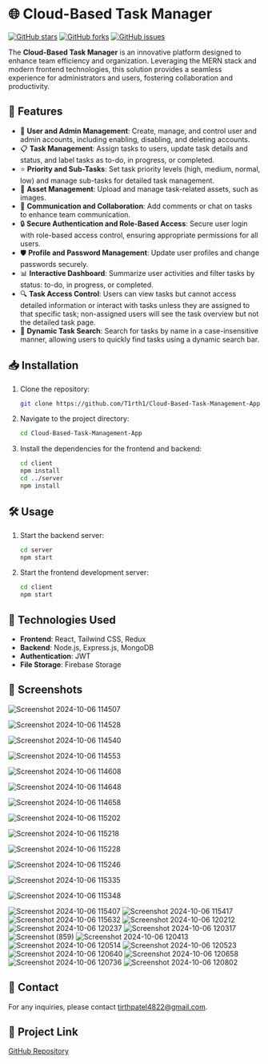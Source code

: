 # 🌐 Cloud-Based Task Manager

[![GitHub stars](https://img.shields.io/github/stars/T1rth1/Cloud-Based-Task-Management-App)](https://github.com/T1rth1/Cloud-Based-Task-Management-App/stargazers)
[![GitHub forks](https://img.shields.io/github/forks/T1rth1/Cloud-Based-Task-Management-App)](https://github.com/T1rth1/Cloud-Based-Task-Management-App/network)
[![GitHub issues](https://img.shields.io/github/issues/T1rth1/Cloud-Based-Task-Management-App)](https://github.com/T1rth1/Cloud-Based-Task-Management-App/issues)

The **Cloud-Based Task Manager** is an innovative platform designed to enhance team efficiency and organization. Leveraging the MERN stack and modern frontend technologies, this solution provides a seamless experience for administrators and users, fostering collaboration and productivity.

## 🚀 Features

- 👤 **User and Admin Management**: Create, manage, and control user and admin accounts, including enabling, disabling, and deleting accounts.
- 📋 **Task Management**: Assign tasks to users, update task details and status, and label tasks as to-do, in progress, or completed.
- ⭐ **Priority and Sub-Tasks**: Set task priority levels (high, medium, normal, low) and manage sub-tasks for detailed task management.
- 📂 **Asset Management**: Upload and manage task-related assets, such as images.
- 💬 **Communication and Collaboration**: Add comments or chat on tasks to enhance team communication.
- 🔒 **Secure Authentication and Role-Based Access**: Secure user login with role-based access control, ensuring appropriate permissions for all users.
- 🛡️ **Profile and Password Management**: Update user profiles and change passwords securely.
- 📊 **Interactive Dashboard**: Summarize user activities and filter tasks by status: to-do, in progress, or completed.
- 🔍 **Task Access Control**: Users can view tasks but cannot access detailed information or interact with tasks unless they are assigned to that specific task; non-assigned users will see the task overview but not the detailed task page.
- 🔎 **Dynamic Task Search**: Search for tasks by name in a case-insensitive manner, allowing users to quickly find tasks using a dynamic search bar.

## 📥 Installation

1. Clone the repository:
    ```bash
    git clone https://github.com/T1rth1/Cloud-Based-Task-Management-App.git
    ```
2. Navigate to the project directory:
    ```bash
    cd Cloud-Based-Task-Management-App
    ```
3. Install the dependencies for the frontend and backend:
    ```bash
    cd client
    npm install
    cd ../server
    npm install
    ```

## 🛠️ Usage

1. Start the backend server:
    ```bash
    cd server
    npm start
    ```
2. Start the frontend development server:
    ```bash
    cd client
    npm start
    ```

## 🧰 Technologies Used

- **Frontend**: React, Tailwind CSS, Redux
- **Backend**: Node.js, Express.js, MongoDB
- **Authentication**: JWT
- **File Storage**: Firebase Storage

## 📸 Screenshots

![Screenshot 2024-10-06 114507](https://github.com/user-attachments/assets/f596ad7d-7e6a-4662-9b1b-d505d1b355ef)

![Screenshot 2024-10-06 114528](https://github.com/user-attachments/assets/59e61106-e4b9-46ee-bac7-26d1f6d23718)

![Screenshot 2024-10-06 114540](https://github.com/user-attachments/assets/408144a6-70e0-403f-8793-5687aeec91d6)

![Screenshot 2024-10-06 114553](https://github.com/user-attachments/assets/b1271d29-5a38-4940-9e60-412a7245afe9)

![Screenshot 2024-10-06 114608](https://github.com/user-attachments/assets/93ad3bc4-143d-43e2-97ac-a1551521f0a5)

![Screenshot 2024-10-06 114648](https://github.com/user-attachments/assets/7983d075-c852-4339-b4a7-9c836302b9cb)

![Screenshot 2024-10-06 114658](https://github.com/user-attachments/assets/25dda485-df39-46f5-9f03-78cf966afa88)

![Screenshot 2024-10-06 115202](https://github.com/user-attachments/assets/6a128d1a-7405-4a41-ade8-3d66b2493893)

![Screenshot 2024-10-06 115218](https://github.com/user-attachments/assets/e08ff9c6-7906-4e43-8416-cfa351f848a7)

![Screenshot 2024-10-06 115228](https://github.com/user-attachments/assets/482a8d60-e982-4a77-9b74-d4e54aa38ced)

![Screenshot 2024-10-06 115246](https://github.com/user-attachments/assets/a21141f8-a2d9-47fa-95fd-a4cf33725880)

![Screenshot 2024-10-06 115335](https://github.com/user-attachments/assets/4876cc5d-d0bd-4aba-b2ab-dcf90176b0d4)

![Screenshot 2024-10-06 115348](https://github.com/user-attachments/assets/929be784-9ed8-485d-8a1f-b0812f5d9120)

![Screenshot 2024-10-06 115407](https://github.com/user-attachments/assets/7f11ee30-8cfa-4c3f-b426-46b53ba5896a)
![Screenshot 2024-10-06 115417](https://github.com/user-attachments/assets/fe414803-37ce-45e6-8284-9fd180d418a0)
![Screenshot 2024-10-06 115632](https://github.com/user-attachments/assets/2e5f1e3e-b3da-4857-b4f6-d5966ac64706)
![Screenshot 2024-10-06 120212](https://github.com/user-attachments/assets/c188c01c-ba1f-47c4-af06-bdb61790dcb2)
![Screenshot 2024-10-06 120237](https://github.com/user-attachments/assets/cd71eebd-6283-493a-ba09-ba738c75c34b)
![Screenshot 2024-10-06 120317](https://github.com/user-attachments/assets/bd419a67-79ff-4c1b-816f-882cd7d2f8e6)
![Screenshot (859)](https://github.com/user-attachments/assets/f7d2d90f-1af2-4169-b34d-58c6fc4083bd)
![Screenshot 2024-10-06 120413](https://github.com/user-attachments/assets/9bc4251d-0375-4aa3-b02a-0a6ebc1d9120)
![Screenshot 2024-10-06 120514](https://github.com/user-attachments/assets/e43842db-a8f6-4307-a5d9-b86a9a6fe682)
![Screenshot 2024-10-06 120523](https://github.com/user-attachments/assets/448924c2-728e-4106-a949-8851b88441aa)
![Screenshot 2024-10-06 120640](https://github.com/user-attachments/assets/1a70112f-1455-47e7-ac38-de7a9cbc74c8)
![Screenshot 2024-10-06 120658](https://github.com/user-attachments/assets/a67808be-5e39-41aa-90f2-5eb83340d7cb)
![Screenshot 2024-10-06 120736](https://github.com/user-attachments/assets/aa05a471-c41f-43a7-8d86-6b488945a13d)
![Screenshot 2024-10-06 120802](https://github.com/user-attachments/assets/f1e68b0d-13e7-4601-bff4-1063075d7503)



## 📧 Contact

For any inquiries, please contact [tirthpatel4822@gmail.com](mailto:tirthpatel4822@gmail.com).

## 🔗 Project Link

[GitHub Repository](https://github.com/T1rth1/Cloud-Based-Task-Management-App)
